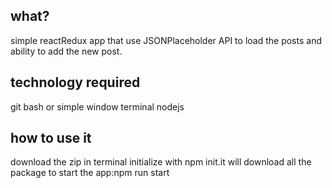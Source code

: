 ## what?
simple reactRedux  app that use JSONPlaceholder API to load the posts and ability to add the new post.

## technology required
git bash or simple window terminal
nodejs

## how to use it
download the zip
in terminal initialize with npm init.it will download all the package
to start the app:npm run start